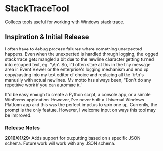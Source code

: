# StackTraceTool
Collects tools useful for working with Windows stack trace.

## Inspiration & Initial Release
I often have to debug process failures where something unexpected happens. Even when the unexpected is handled through logging, the logged stack trace gets mangled a bit due to the newline character getting turned into escaped text, eg. '\r\n'. So, I'd often stare at this in the tiny message area in Event Viewer or the enterprise's logging mechanism and end up copy/pasting into my text editor of choice and replacing all the '\r\n's manually with actual newlines. My motto has always been, "Don't do any repetitive work if you can automate it."

It'd be easy enough to create a Python script, a console app, or a simple WinForms application. However, I've never built a Universal Windows Platform app and this was the perfect impetus to spin one up. Currently, the prompt is the only feature. However, I welcome input on ways this tool may be improved.

### Release Notes
**2016/01/29:** Adds support for outputting based on a specific JSON schema. Future work will work with any JSON schema.
